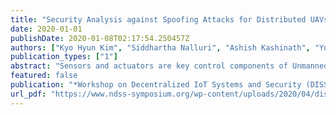 ```yaml
---
title: "Security Analysis against Spoofing Attacks for Distributed UAVs"
date: 2020-01-01
publishDate: 2020-01-08T02:17:54.250457Z
authors: ["Kyo Hyun Kim", "Siddhartha Nalluri", "Ashish Kashinath", "Yu Wang", "Sibin Mohan", "Miroslav Pajic", "Bo Li"]
publication_types: ["1"]
abstract: "Sensors and actuators are key control components of Unmanned Autonomous Vehicles (UAVs). UAVs use them in a feedback-based control loop with the software components to accomplish goals. Today, we know that UAVs are susceptible to multiple forms of sensor spoofing attacks such as false data injection via Man-in-the-Middle (MitM) attacks and counterfeit signal generation. In this paper we pose two questions (a) ``Can a group of networked, distributed, UAVs (i.e., swarm) provide protection against sensor spoofing attacks?'' and (b) ``can modeling swarms using data-driven techniques provide defense against sensor data injection attacks?''. Using Software-In-The-Loop (SITL) simulations, we analyze the feasibility of learning the behavior of a UAV using a deep learning model. We use robustness testing and feasibility of data augmentation using Generative Adversarial Networks (GANs) for this purpose."
featured: false
publication: "*Workshop on Decentralized IoT Systems and Security (DISS)*"
url_pdf: "https://www.ndss-symposium.org/wp-content/uploads/2020/04/diss2020-23011-paper.pdf"
---
```


